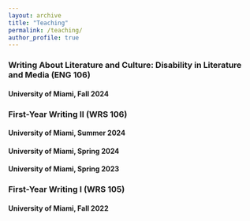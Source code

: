 ```yaml
---
layout: archive
title: "Teaching"
permalink: /teaching/
author_profile: true
---
```


### Writing About Literature and Culture: Disability in Literature and Media (ENG 106)
#### University of Miami, Fall 2024



### First-Year Writing II (WRS 106)
#### University of Miami, Summer 2024
#### University of Miami, Spring 2024 
#### University of Miami, Spring 2023


### First-Year Writing I (WRS 105)
#### University of Miami, Fall 2022
 


